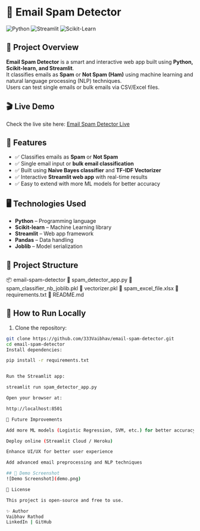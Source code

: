 # 📧 Email Spam Detector

![Python](https://img.shields.io/badge/Python-3.10-blue) ![Streamlit](https://img.shields.io/badge/Streamlit-App-orange) ![Scikit-Learn](https://img.shields.io/badge/Scikit--Learn-ML-green)

## 🌟 Project Overview
**Email Spam Detector** is a smart and interactive web app built using **Python, Scikit-learn, and Streamlit**.  
It classifies emails as **Spam** or **Not Spam (Ham)** using machine learning and natural language processing (NLP) techniques.  
Users can test single emails or bulk emails via CSV/Excel files.

## 🎬 Live Demo
Check the live site here: [Email Spam Detector Live](https://share.streamlit.io/333vaibhav/email-spam-detector)

## 💎 Features
- ✅ Classifies emails as **Spam** or **Not Spam**  
- ✅ Single email input or **bulk email classification**  
- ✅ Built using **Naive Bayes classifier** and **TF-IDF Vectorizer**  
- ✅ Interactive **Streamlit web app** with real-time results  
- ✅ Easy to extend with more ML models for better accuracy  

## 🖥️ Technologies Used
- **Python** – Programming language  
- **Scikit-learn** – Machine Learning library  
- **Streamlit** – Web app framework  
- **Pandas** – Data handling  
- **Joblib** – Model serialization  

## 📂 Project Structure
📦 email-spam-detector
📜 spam_detector_app.py
📜 spam_classifier_nb_joblib.pkl
📜 vectorizer.pkl
📜 spam_excel_file.xlsx
📜 requirements.txt
📜 README.md

## 🚀 How to Run Locally
1. Clone the repository:  
```bash
git clone https://github.com/333Vaibhav/email-spam-detector.git
cd email-spam-detector
Install dependencies:

pip install -r requirements.txt


Run the Streamlit app:

streamlit run spam_detector_app.py

Open your browser at:

http://localhost:8501

🎯 Future Improvements

Add more ML models (Logistic Regression, SVM, etc.) for better accuracy

Deploy online (Streamlit Cloud / Heroku)

Enhance UI/UX for better user experience

Add advanced email preprocessing and NLP techniques

## 📸 Demo Screenshot
![Demo Screenshot](demo.png)

📜 License

This project is open-source and free to use.

✨ Author
Vaibhav Rathod
LinkedIn | GitHub
